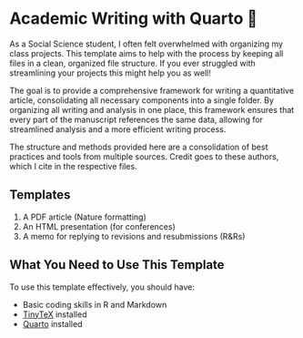 # Academic Writing with Quarto :page_with_curl:

As a Social Science student, I often felt overwhelmed with organizing my class projects. This template aims to help with the process by keeping all files in a clean, organized file structure. If you ever struggled with streamlining your projects this might help you as well! 

The goal is to provide a comprehensive framework for writing a quantitative article, consolidating all necessary components into a single folder. By organizing all writing and analysis in one place, this framework ensures that every part of the manuscript references the same data, allowing for streamlined analysis and a more efficient writing process.

The structure and methods provided here are a consolidation of best practices and tools from multiple sources. Credit goes to these authors, which I cite in the respective files.

## Templates

1. A PDF article (Nature formatting)
2. An HTML presentation (for conferences)
3. A memo for replying to revisions and resubmissions (R&Rs)

## What You Need to Use This Template

To use this template effectively, you should have:

- Basic coding skills in R and Markdown
- [TinyTeX](https://yihui.org/tinytex/) installed
- [Quarto](https://quarto.org/docs/get-started/) installed
